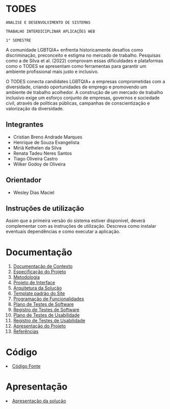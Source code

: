 # TODES

`ANALISE E DESENVOLVIMENTO DE SISTEMAS`

`TRABALHO INTERDICIPLINAR APLICAÇÕES WEB`

`1° SEMESTRE`

A comunidade LGBTQIA+ enfrenta historicamente desafios como discriminação, preconceito e estigma no mercado de trabalho. Pesquisas como a de Silva et al. (2022) comprovam essas dificuldades e plataformas como o TODES se apresentam como ferramentas para garantir um ambiente profissional mais justo e inclusivo.

O TODES conecta candidates LGBTQIA+ a empresas comprometidas com a diversidade, criando oportunidades de emprego e promovendo um ambiente de trabalho acolhedor. A construção de um mercado de trabalho inclusivo exige um esforço conjunto de empresas, governos e sociedade civil, através de políticas públicas, campanhas de conscientização e valorização da diversidade.

## Integrantes

* Cristian Breno Andrade Marques
* Henrique de Souza Evangelista
* Miriã Kethelen da Silva
* Renata Tadeu Neres Santos
* Tiago Oliveira Castro
* Wilker Godoy de Oliveira

## Orientador

* Wesley Dias Maciel

## Instruções de utilização

Assim que a primeira versão do sistema estiver disponível, deverá complementar com as instruções de utilização. Descreva como instalar eventuais dependências e como executar a aplicação.

# Documentação

<ol>
<li><a href="docs/01-Documentação de Contexto.md"> Documentação de Contexto</a></li>
<li><a href="docs/02-Especificação do Projeto.md"> Especificação do Projeto</a></li>
<li><a href="docs/03-Metodologia.md"> Metodologia</a></li>
<li><a href="docs/04-Projeto de Interface.md"> Projeto de Interface</a></li>
<li><a href="docs/05-Arquitetura da Solução.md"> Arquitetura da Solução</a></li>
<li><a href="docs/06-Template padrão do Site.md"> Template padrão do Site</a></li>
<li><a href="docs/07-Programação de Funcionalidades.md"> Programação de Funcionalidades</a></li>
<li><a href="docs/08-Plano de Testes de Software.md"> Plano de Testes de Software</a></li>
<li><a href="docs/09-Registro de Testes de Software.md"> Registro de Testes de Software</a></li>
<li><a href="docs/10-Plano de Testes de Usabilidade.md"> Plano de Testes de Usabilidade</a></li>
<li><a href="docs/11-Registro de Testes de Usabilidade.md"> Registro de Testes de Usabilidade</a></li>
<li><a href="docs/12-Apresentação do Projeto.md"> Apresentação do Projeto</a></li>
<li><a href="docs/13-Referências.md"> Referências</a></li>
</ol>

# Código

<li><a href="src/README.md"> Código Fonte</a></li>

# Apresentação

<li><a href="presentation/README.md"> Apresentação da solução</a></li>
